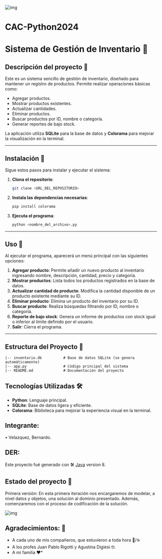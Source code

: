 ![img](https://i.postimg.cc/FRXKcL88/comienza.gif)
# CAC-Python2024
# Sistema de Gestión de Inventario 🛒
## Descripción del proyecto 🚀
Este es un sistema sencillo de gestión de inventario, diseñado para mantener un registro de productos. Permite realizar operaciones básicas como:

- Agregar productos.
- Mostrar productos existentes.
- Actualizar cantidades.
- Eliminar productos.
- Buscar productos por ID, nombre o categoría.
- Generar reportes de bajo stock.

La aplicación utiliza **SQLite** para la base de datos y **Colorama** para mejorar la visualización en la terminal.

---
## Instalación 🚀
Sigue estos pasos para instalar y ejecutar el sistema:

1. **Clona el repositorio**:
   ```bash
   git clone <URL_DEL_REPOSITORIO>
   ```
2. **Instala las dependencias necesarias**:
   ```bash
   pip install colorama
   ```

3. **Ejecuta el programa**:
   ```bash
   python <nombre_del_archivo>.py
   ```
---
## Uso 📖
Al ejecutar el programa, aparecerá un menú principal con las siguientes opciones:

1. **Agregar producto**: Permite añadir un nuevo producto al inventario ingresando nombre, descripción, cantidad, precio y categoría.
2. **Mostrar productos**: Lista todos los productos registrados en la base de datos.
3. **Actualizar cantidad de producto**: Modifica la cantidad disponible de un producto existente mediante su ID.
4. **Eliminar producto**: Elimina un producto del inventario por su ID.
5. **Buscar producto**: Realiza búsquedas filtrando por ID, nombre o categoría.
6. **Reporte de bajo stock**: Genera un informe de productos con stock igual o inferior al límite definido por el usuario.
7. **Salir**: Cierra el programa.

---

## Estructura del Proyecto 📂

```
|-- inventario.db          # Base de datos SQLite (se genera automáticamente)
|-- app.py                 # Código principal del sistema
|-- README.md              # Documentación del proyecto
```
## Tecnologías Utilizadas 🛠️
- **Python**: Lenguaje principal.
- **SQLite**: Base de datos ligera y eficiente.
- **Colorama**: Biblioteca para mejorar la experiencia visual en la terminal.

## Integrante:
•	Velazquez, Bernardo.

## DER:

Este proyecto fué generado con 🛠️ [Java](https://www.java.com/es/) version 8.

## Estado del proyecto 📌
Primera versión: En esta primera iteración nos encargaremos de modelar, a nivel datos y objetos, una solución
al dominio presentado. Además, comenzaremos con el proceso de codificación de la solución.

![img](https://i.postimg.cc/zvBcCqgT/Programas-utilizados.png)

## Agradecimientos: 🎁

* A cada uno de mis compañeros, que estuvieron a toda hora 🍺/☕
* A los profes Juan Pablo Rigotti y Agustina Digiesi 🤓.
* A mi familia ❤️* 
